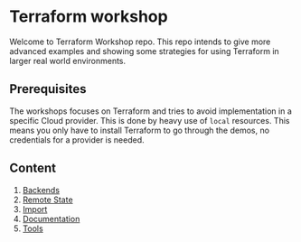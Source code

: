 # Terraform workshop

Welcome to Terraform Workshop repo. This repo intends to give more advanced examples and showing some strategies
for using Terraform in larger real world environments.

## Prerequisites

The workshops focuses on Terraform and tries to avoid implementation in a specific Cloud provider. This is done
by heavy use of `local` resources. This means you only have to install Terraform to go through the demos, no
credentials for a provider is needed.

## Content

1. [Backends](./1-backends/)
2. [Remote State](./2-remote-state/)
3. [Import](./3-import/)
4. [Documentation](./4-documentation/)
5. [Tools](./5-tools/)
